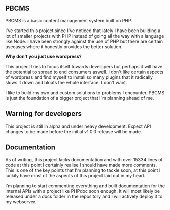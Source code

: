 ## PBCMS

PBCMS is a basic content management system built on PHP. 

I've started this project since I've noticed that lately I have been building a lot of smaller projects with PHP instead of going all the way with a language like Node. I have been strongly against the use of PHP but there are certain usecases where it honestly provides the better solution.

**Why don't you just use wordpress?**

This project tries to focus itself towards developers but perhaps it will have the potential to spread to end consumers aswell. I don't like certain aspects of wordpress and find myself to install so many plugins that it radically slows it down and bloats the whole interface. I don't want.

I like to build my own and custom solutions to problems I encounter. PBCMS is just the foundation of a bigger project that I'm planning ahead of me.

## Warning for developers

This project is still in alpha and under heavy development. Expect API changes to be made before the initial v1.0.0 release will be made.

## Documentation

As of writing, this project lacks documentation and with over 15334 lines of code at this point I certainly realise I should have made more comments. This is one of the key points that I'm planning to tackle soon, at this point I luckily have most of the aspects of this project laid out in my head. 

I'm planning to start commenting everything and built documentation for the internal APIs with a project like PHPdoc soon enough. It will most likely be released under a docs folder in the repository and I will actively deploy it to my webserver.
